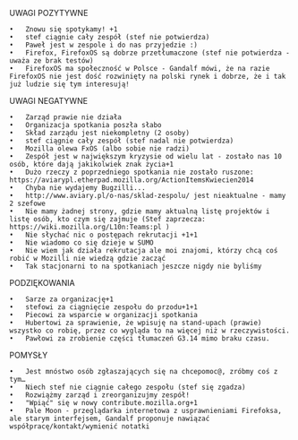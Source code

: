 UWAGI POZYTYWNE

	•	Znowu się spotykamy! +1
	•	stef ciągnie cały zespół (stef nie potwierdza)
	•	Paweł jest w zespole i do nas przyjedzie :)
	•	Firefox, FirefoxOS są dobrze przetłumaczone (stef nie potwierdza - uważa ze brak testów)
	•	FirefoxOS ma społeczność w Polsce - Gandalf mówi, że na razie FirefoxOS nie jest dość rozwinięty na polski rynek i dobrze, że i tak już ludzie się tym interesują!  
UWAGI NEGATYWNE

	•	Zarząd prawie nie działa
	•	Organizacja spotkania poszła słabo
	•	Skład zarządu jest niekompletny (2 osoby)
	•	stef ciągnie cały zespół (stef nadal nie potwierdza)
	•	Mozilla olewa FxOS (albo sobie nie radzi)
	•	Zespół jest w największym kryzysie od wielu lat - zostało nas 10 osób, które dają jakikolwiek znak życia+1
	•	Dużo rzeczy z poprzedniego spotkania nie zostało ruszone: https://aviarypl.etherpad.mozilla.org/ActionItemsKwiecien2014
	•	Chyba nie wydajemy Bugzilli...
	•	http://www.aviary.pl/o-nas/sklad-zespolu/ jest nieaktualne - mamy 2 szefowe
	•	Nie mamy żadnej strony, gdzie mamy aktualną listę projektów i listę osób, kto czym się zajmuje (Stef zaprzecza: https://wiki.mozilla.org/L10n:Teams:pl )
	•	Nie słychać nic o postępach rekrutacji +1+1
	•	Nie wiadomo co się dzieje w SUMO
	•	Nie wiem jak działa rekrutacja ale moi znajomi, którzy chcą coś robić w Mozilli nie wiedzą gdzie zacząć
	•	Tak stacjonarni to na spotkaniach jeszcze nigdy nie byliśmy  
PODZIĘKOWANIA

	•	Sarze za organizację+1
	•	stefowi za ciągnięcie zespołu do przodu+1+1
	•	Piecowi za wsparcie w organizacji spotkania
	•	Hubertowi za sprawienie, że wpisuję na stand-upach (prawie) wszystko co robię, przez co wygląda to na więcej niż w rzeczywistości.
	•	Pawłowi za zrobienie części tłumaczeń G3.14 mimo braku czasu.  
POMYSŁY

	•	Jest mnóstwo osób zgłaszających się na chcepomoc@, zróbmy coś z tym…
	•	Niech stef nie ciągnie całego zespołu (stef się zgadza)
	•	Rozwiążmy zarząd i zreorganizujmy zespół!
	•	"Wpiąć" się w nowy contribute.mozilla.org+1
	•	Pale Moon - przeglądarka internetowa z usprawnieniami Firefoksa, ale starym interfejsem, Gandalf proponuje nawiązać współpracę/kontakt/wymienić notatki
